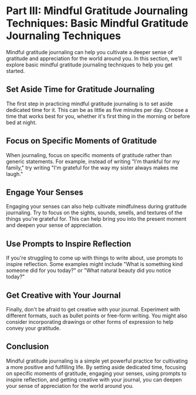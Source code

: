 Part III: Mindful Gratitude Journaling Techniques: Basic Mindful Gratitude Journaling Techniques
================================================================================================

Mindful gratitude journaling can help you cultivate a deeper sense of gratitude and appreciation for the world around you. In this section, we'll explore basic mindful gratitude journaling techniques to help you get started.

Set Aside Time for Gratitude Journaling
---------------------------------------

The first step in practicing mindful gratitude journaling is to set aside dedicated time for it. This can be as little as five minutes per day. Choose a time that works best for you, whether it's first thing in the morning or before bed at night.

Focus on Specific Moments of Gratitude
--------------------------------------

When journaling, focus on specific moments of gratitude rather than generic statements. For example, instead of writing "I'm thankful for my family," try writing "I'm grateful for the way my sister always makes me laugh."

Engage Your Senses
------------------

Engaging your senses can also help cultivate mindfulness during gratitude journaling. Try to focus on the sights, sounds, smells, and textures of the things you're grateful for. This can help bring you into the present moment and deepen your sense of appreciation.

Use Prompts to Inspire Reflection
---------------------------------

If you're struggling to come up with things to write about, use prompts to inspire reflection. Some examples might include "What is something kind someone did for you today?" or "What natural beauty did you notice today?"

Get Creative with Your Journal
------------------------------

Finally, don't be afraid to get creative with your journal. Experiment with different formats, such as bullet points or free-form writing. You might also consider incorporating drawings or other forms of expression to help convey your gratitude.

Conclusion
----------

Mindful gratitude journaling is a simple yet powerful practice for cultivating a more positive and fulfilling life. By setting aside dedicated time, focusing on specific moments of gratitude, engaging your senses, using prompts to inspire reflection, and getting creative with your journal, you can deepen your sense of appreciation for the world around you.
